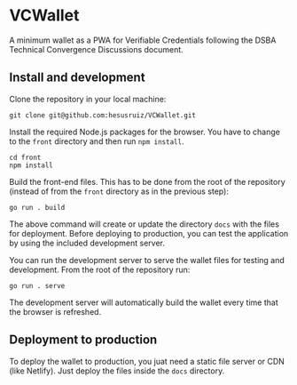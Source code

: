 # VCWallet

A minimum wallet as a PWA for Verifiable Credentials following the DSBA Technical Convergence Discussions document.

## Install and development

Clone the repository in your local machine:

```
git clone git@github.com:hesusruiz/VCWallet.git
```

Install the required Node.js packages for the browser. You have to change to the `front` directory and then run `npm install`.

```
cd front
npm install
```

Build the front-end files. This has to be done from the root of the repository (instead of from the `front` directory as in the previous step):

```
go run . build
```

The above command will create or update the directory `docs` with the files for deployment. Before deploying to production, you can test the application by using the included development server.

You can run the development server to serve the wallet files for testing and development. From the root of the repository run:

```
go run . serve
```

The development server will automatically build the wallet every time that the browser is refreshed.

## Deployment to production

To deploy the wallet to production, you juat need a static file server or CDN (like Netlify). Just deploy the files inside the `docs` directory.